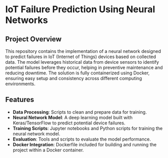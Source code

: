 # IoT Failure Prediction Using Neural Networks

## Project Overview
This repository contains the implementation of a neural network designed to predict failures in IoT (Internet of Things) devices based on collected data. The model leverages historical data from device sensors to identify potential failures before they occur, helping in preventive maintenance and reducing downtime. The solution is fully containerized using Docker, ensuring easy setup and consistency across different computing environments.

## Features
- **Data Processing**: Scripts to clean and prepare data for training.
- **Neural Network Model**: A deep learning model built with Keras/TensorFlow to predict potential device failures.
- **Training Scripts**: Jupyter notebooks and Python scripts for training the neural network model.
- **Evaluation**: Tools and scripts to evaluate the model performance.
- **Docker Integration**: Dockerfile included for building and running the project within a Docker container.
